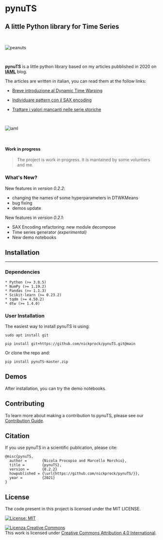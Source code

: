 # pynuTS

## A little Python library for Time Series

<br>

![peanuts](http://www.pngall.com/wp-content/uploads/2016/06/Peanut-Free-PNG-Image.png)

<br>

**pynuTS** is a little python library based on my articles pubblished in 2020 on [**IAML**](https://www.linkedin.com/company/iaml/) blog.

The articles are written in italian, you can read them at the follow links:

* [Breve introduzione al Dynamic Time Warping](https://nicoprocopio.blogspot.com/2020/06/breve-introduzione-al-dynamic-time.html)

* [Individuare pattern con il SAX encoding](https://nicoprocopio.blogspot.com/2020/04/individuare-pattern-col-sax-encoding.html)

* [Trattare i valori mancanti nelle serie storiche](https://nicoprocopio.blogspot.com/2021/06/trattare-i-valori-mancanti-nelle-serie.html)

<br>

![iaml](http://lcsl.mit.edu/courses/mlcc/mlcc2019/img/logos/iaml.png)

<br>

#### Work in progress

> The project is work in progress. It is mantained by some voluntiers and me.

### What's New?

New features in *version 0.2.2*:

* changing the names of some hyperparameters in DTWKMeans
* bug fixing
* demos update

New features in *version 0.2.1*:

* SAX Encoding refactoring: new module decompose
* Time series generator *(experimental)*
* New demo notebooks

## Installation
------------

### Dependencies
~~~~~~~~~~~~
* Python (>= 3.8.5)
* NumPy (>= 1.19.2)
* Pandas (>= 1.1.3)
* Scikit-learn (>= 0.23.2)
* tqdm (>= 4.50.2)
* dtw (>= 1.4.0)
~~~~~~~~~~~~

### User Installation

The easiest way to install pynuTS is using:

```
sudo apt install git

pip install git+https://github.com/nickprock/pynuTS.git@main
```

Or clone the repo and:

```
pip install pynuTS-master.zip
```

## Demos

After installation, you can try the demo notebooks.

## Contributing

To learn more about making a contribution to pynuTS, please see our [Contribution Guide](https://github.com/nickprock/pynuTS/blob/main/CONTRIBUTING.md).


## Citation

If you use pynuTS in a scientific publication, please cite:

```
@misc{pynuTS,
  author =       {Nicola Procopio and Marcello Morchio},
  title =        {pynuTS},
  version = 	 {0.2.2}
  howpublished = {\url{https://github.com/nickprock/pynuTS/}},
  year =         {2021}
}
```

License
---

The code present in this project is licensed under the MIT LICENSE.

[![License: MIT](https://img.shields.io/badge/License-MIT-yellow.svg)](https://opensource.org/licenses/MIT)

<a rel="license" href="http://creativecommons.org/licenses/by/4.0/"><img alt="Licenza Creative Commons" style="border-width:0" src="https://i.creativecommons.org/l/by/4.0/88x31.png" /></a><br />This work is licensed under <a rel="license" href="http://creativecommons.org/licenses/by/4.0/">Creative Commons Attribution 4.0 International</a>.
